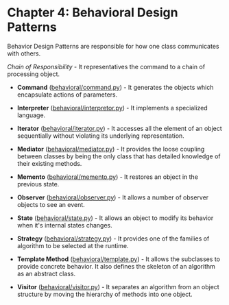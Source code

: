 # Chapter 4: Behavioral Design Patterns

Behavior Design Patterns are responsible for how one class communicates with others.

*Chain of Responsibility* - It representatives the command to a chain of processing object.

- **Command** ([behavioral/command.py](design_patterns/behavioral/command.py)) - It generates the objects which encapsulate actions of parameters.

- **Interpreter** ([behavioral/interpretor.py](design_patterns/behavioral/interpretor.py)) - It implements a specialized language.

- **Iterator** ([behavioral/iterator.py](design_patterns/behavioral/iterator.py)) - It accesses all the element of an object sequentially without violating its underlying representation.

- **Mediator** ([behavioral/mediator.py](design_patterns/behavioral/mediator.py)) - It provides the loose coupling between classes by being the only class that has detailed knowledge of their existing methods.

- **Memento** ([behavioral/memento.py](design_patterns/behavioral/memento.py)) - It restores an object in the previous state.

- **Observer** ([behavioral/observer.py](design_patterns/behavioral/observer.py)) - It allows a number of observer objects to see an event.

- **State** ([behavioral/state.py](design_patterns/behavioral/state.py)) - It allows an object to modify its behavior when it's internal states changes.

- **Strategy** ([behavioral/strategy.py](design_patterns/behavioral/strategy.py)) - It provides one of the families of algorithm to be selected at the runtime.

- **Template Method** ([behavioral/template.py](design_patterns/behavioral/template.py)) - It allows the subclasses to provide concrete behavior. It also defines the skeleton of an algorithm as an abstract class.

- **Visitor** ([behavioral/visitor.py](design_patterns/behavioral/visitor.py)) - It separates an algorithm from an object structure by moving the hierarchy of methods into one object.
